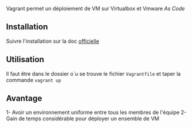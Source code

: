 Vagrant permet un déploiement de VM sur Virtualbox et Vmware _As Code_

## Installation
Suivre l'installation sur la doc [officielle](https://learn.hashicorp.com/collections/vagrant/getting-started) 

## Utilisation
Il faut être dans le dossier o\`u se trouve le fichier `Vagrantfile` et taper la commande `vagrant up`  

## Avantage
1- Avoir un environnement uniforme entre tous les membres de l'équipe
2- Gain de temps considérable pour déployer un ensemble de VM